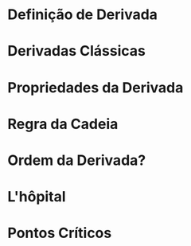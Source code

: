 # Definição de Derivada
# Derivadas Clássicas
# Propriedades da Derivada
# Regra da Cadeia
# Ordem da Derivada?
# L'hôpital
# Pontos Críticos